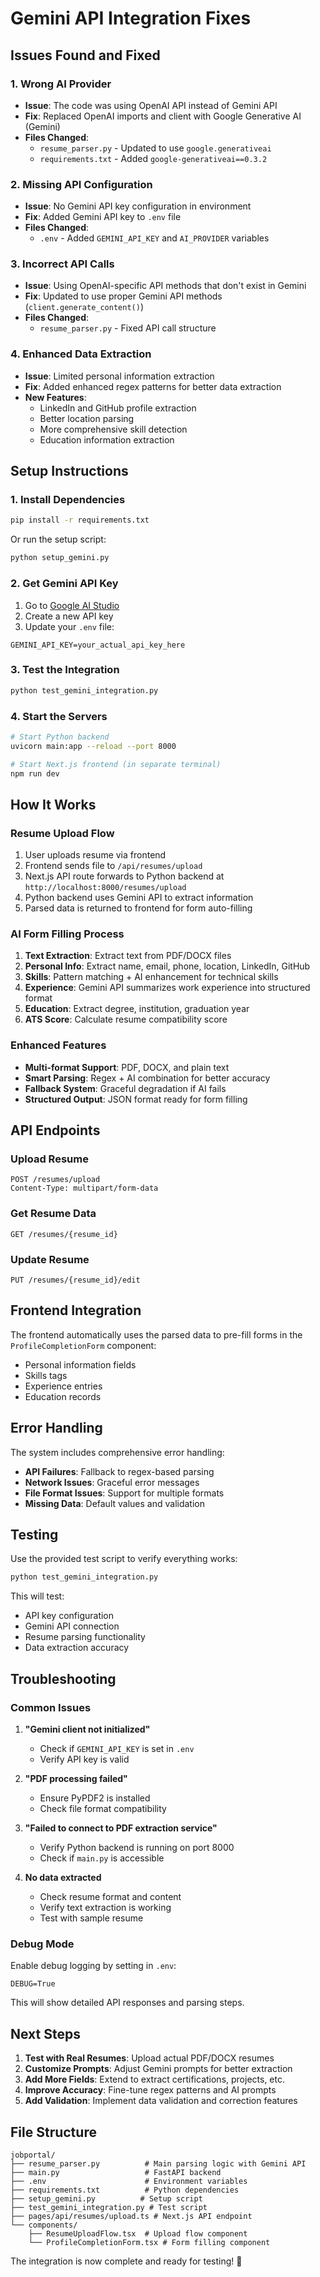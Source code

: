 # Gemini API Integration Fixes

## Issues Found and Fixed

### 1. **Wrong AI Provider**
- **Issue**: The code was using OpenAI API instead of Gemini API
- **Fix**: Replaced OpenAI imports and client with Google Generative AI (Gemini)
- **Files Changed**: 
  - `resume_parser.py` - Updated to use `google.generativeai`
  - `requirements.txt` - Added `google-generativeai==0.3.2`

### 2. **Missing API Configuration**
- **Issue**: No Gemini API key configuration in environment
- **Fix**: Added Gemini API key to `.env` file
- **Files Changed**:
  - `.env` - Added `GEMINI_API_KEY` and `AI_PROVIDER` variables

### 3. **Incorrect API Calls**
- **Issue**: Using OpenAI-specific API methods that don't exist in Gemini
- **Fix**: Updated to use proper Gemini API methods (`client.generate_content()`)
- **Files Changed**:
  - `resume_parser.py` - Fixed API call structure

### 4. **Enhanced Data Extraction**
- **Issue**: Limited personal information extraction
- **Fix**: Added enhanced regex patterns for better data extraction
- **New Features**:
  - LinkedIn and GitHub profile extraction
  - Better location parsing
  - More comprehensive skill detection
  - Education information extraction

## Setup Instructions

### 1. Install Dependencies
```bash
pip install -r requirements.txt
```

Or run the setup script:
```bash
python setup_gemini.py
```

### 2. Get Gemini API Key
1. Go to [Google AI Studio](https://makersuite.google.com/app/apikey)
2. Create a new API key
3. Update your `.env` file:
```env
GEMINI_API_KEY=your_actual_api_key_here
```

### 3. Test the Integration
```bash
python test_gemini_integration.py
```

### 4. Start the Servers
```bash
# Start Python backend
uvicorn main:app --reload --port 8000

# Start Next.js frontend (in separate terminal)
npm run dev
```

## How It Works

### Resume Upload Flow
1. User uploads resume via frontend
2. Frontend sends file to `/api/resumes/upload`
3. Next.js API route forwards to Python backend at `http://localhost:8000/resumes/upload`
4. Python backend uses Gemini API to extract information
5. Parsed data is returned to frontend for form auto-filling

### AI Form Filling Process
1. **Text Extraction**: Extract text from PDF/DOCX files
2. **Personal Info**: Extract name, email, phone, location, LinkedIn, GitHub
3. **Skills**: Pattern matching + AI enhancement for technical skills
4. **Experience**: Gemini API summarizes work experience into structured format
5. **Education**: Extract degree, institution, graduation year
6. **ATS Score**: Calculate resume compatibility score

### Enhanced Features
- **Multi-format Support**: PDF, DOCX, and plain text
- **Smart Parsing**: Regex + AI combination for better accuracy
- **Fallback System**: Graceful degradation if AI fails
- **Structured Output**: JSON format ready for form filling

## API Endpoints

### Upload Resume
```
POST /resumes/upload
Content-Type: multipart/form-data
```

### Get Resume Data
```
GET /resumes/{resume_id}
```

### Update Resume
```
PUT /resumes/{resume_id}/edit
```

## Frontend Integration

The frontend automatically uses the parsed data to pre-fill forms in the `ProfileCompletionForm` component:
- Personal information fields
- Skills tags
- Experience entries
- Education records

## Error Handling

The system includes comprehensive error handling:
- **API Failures**: Fallback to regex-based parsing
- **Network Issues**: Graceful error messages
- **File Format Issues**: Support for multiple formats
- **Missing Data**: Default values and validation

## Testing

Use the provided test script to verify everything works:
```bash
python test_gemini_integration.py
```

This will test:
- API key configuration
- Gemini API connection
- Resume parsing functionality
- Data extraction accuracy

## Troubleshooting

### Common Issues

1. **"Gemini client not initialized"**
   - Check if `GEMINI_API_KEY` is set in `.env`
   - Verify API key is valid

2. **"PDF processing failed"**
   - Ensure PyPDF2 is installed
   - Check file format compatibility

3. **"Failed to connect to PDF extraction service"**
   - Verify Python backend is running on port 8000
   - Check if `main.py` is accessible

4. **No data extracted**
   - Check resume format and content
   - Verify text extraction is working
   - Test with sample resume

### Debug Mode

Enable debug logging by setting in `.env`:
```env
DEBUG=True
```

This will show detailed API responses and parsing steps.

## Next Steps

1. **Test with Real Resumes**: Upload actual PDF/DOCX resumes
2. **Customize Prompts**: Adjust Gemini prompts for better extraction
3. **Add More Fields**: Extend to extract certifications, projects, etc.
4. **Improve Accuracy**: Fine-tune regex patterns and AI prompts
5. **Add Validation**: Implement data validation and correction features

## File Structure

```
jobportal/
├── resume_parser.py          # Main parsing logic with Gemini API
├── main.py                   # FastAPI backend
├── .env                      # Environment variables
├── requirements.txt          # Python dependencies
├── setup_gemini.py          # Setup script
├── test_gemini_integration.py # Test script
├── pages/api/resumes/upload.ts # Next.js API endpoint
└── components/
    ├── ResumeUploadFlow.tsx  # Upload flow component
    └── ProfileCompletionForm.tsx # Form filling component
```

The integration is now complete and ready for testing! 🚀
